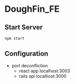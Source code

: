 # DoughFin_FE

## Start Server
```bash
npm start
```

## Configuration
* port deconfliction
  * react app localhost:3003
  * rails api localhost:3000

